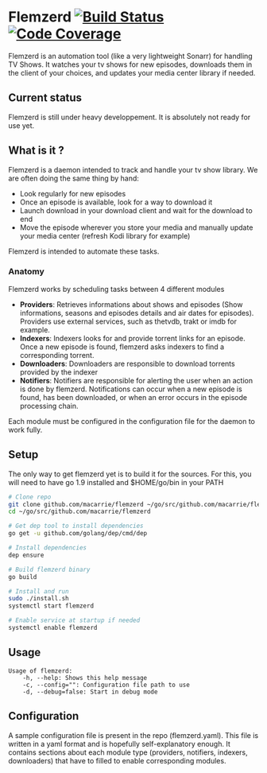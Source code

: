 # Flemzerd [![Build Status](https://travis-ci.org/macarrie/flemzerd.svg?branch=master)](https://travis-ci.org/macarrie/flemzerd/) [![Code Coverage](https://codecov.io/gh/macarrie/flemzerd/branch/master/graph/badge.svg)](https://codecov.io/gh/macarrie/flemzerd)

Flemzerd is an automation tool (like a very lightweight Sonarr) for handling TV Shows.
It watches your tv shows for new episodes, downloads them in the client of your choices, and updates your media center library if needed.

## Current status

Flemzerd is still under heavy developpement. It is absolutely not ready for use yet.

## What is it ?

Flemzerd is a daemon intended to track and handle your tv show library. We are often doing the same thing by hand: 
* Look regularly for new episodes
* Once an episode is available, look for a way to download it
* Launch download in your download client and wait for the download to end
* Move the episode wherever you store your media and manually update your media center (refresh Kodi library for example)

Flemzerd is intended to automate these tasks.

### Anatomy

Flemzerd works by scheduling tasks between 4 different modules
* **Providers**: Retrieves informations about shows and episodes (Show informations, seasons and episodes details and air dates for episodes). Providers use external services, such as thetvdb, trakt or imdb for example.
* **Indexers**: Indexers looks for and provide torrent links for an episode. Once a new episode is found, flemzerd asks indexers to find a corresponding torrent.
* **Downloaders**: Downloaders are responsible to download torrents provided by the indexer
* **Notifiers**: Notifiers are responsible for alerting the user when an action is done by flemzerd. Notifications can occur when a new episode is found, has been downloaded, or when an error occurs in the episode processing chain.

Each module must be configured in the configuration file for the daemon to work fully.

## Setup

The only way to get flemzerd yet is to build it for the sources.
For this, you will need to have go 1.9 installed and $HOME/go/bin in your PATH

```bash
# Clone repo
git clone github.com/macarrie/flemzerd ~/go/src/github.com/macarrie/flemzerd
cd ~/go/src/github.com/macarrie/flemzerd

# Get dep tool to install dependencies
go get -u github.com/golang/dep/cmd/dep

# Install dependencies
dep ensure

# Build flemzerd binary
go build

# Install and run
sudo ./install.sh
systemctl start flemzerd

# Enable service at startup if needed
systemctl enable flemzerd
```

## Usage

```
Usage of flemzerd:
    -h, --help: Shows this help message
    -c, --config="": Configuration file path to use
    -d, --debug=false: Start in debug mode
```

## Configuration

A sample configuration file is present in the repo (flemzerd.yaml).
This file is written in a yaml format and is hopefully self-explanatory enough. It contains sections about each module type (providers, notifiers, indexers, downloaders) that have to filled to enable corresponding modules.

